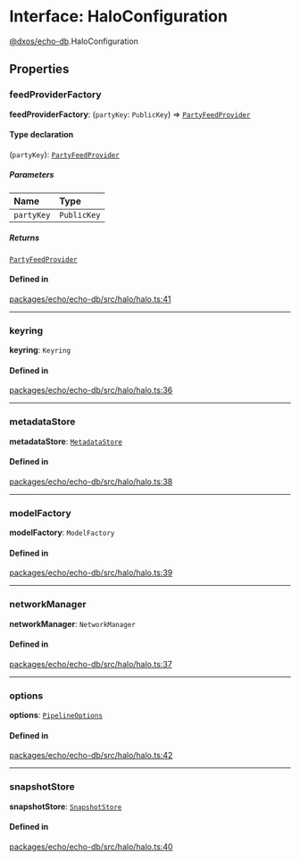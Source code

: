 # Interface: HaloConfiguration

[@dxos/echo-db](../modules/dxos_echo_db.md).HaloConfiguration

## Properties

### feedProviderFactory

 **feedProviderFactory**: (`partyKey`: `PublicKey`) => [`PartyFeedProvider`](../classes/dxos_echo_db.PartyFeedProvider.md)

#### Type declaration

(`partyKey`): [`PartyFeedProvider`](../classes/dxos_echo_db.PartyFeedProvider.md)

##### Parameters

| Name | Type |
| :------ | :------ |
| `partyKey` | `PublicKey` |

##### Returns

[`PartyFeedProvider`](../classes/dxos_echo_db.PartyFeedProvider.md)

#### Defined in

[packages/echo/echo-db/src/halo/halo.ts:41](https://github.com/dxos/dxos/blob/main/packages/echo/echo-db/src/halo/halo.ts#L41)

___

### keyring

 **keyring**: `Keyring`

#### Defined in

[packages/echo/echo-db/src/halo/halo.ts:36](https://github.com/dxos/dxos/blob/main/packages/echo/echo-db/src/halo/halo.ts#L36)

___

### metadataStore

 **metadataStore**: [`MetadataStore`](../classes/dxos_echo_db.MetadataStore.md)

#### Defined in

[packages/echo/echo-db/src/halo/halo.ts:38](https://github.com/dxos/dxos/blob/main/packages/echo/echo-db/src/halo/halo.ts#L38)

___

### modelFactory

 **modelFactory**: `ModelFactory`

#### Defined in

[packages/echo/echo-db/src/halo/halo.ts:39](https://github.com/dxos/dxos/blob/main/packages/echo/echo-db/src/halo/halo.ts#L39)

___

### networkManager

 **networkManager**: `NetworkManager`

#### Defined in

[packages/echo/echo-db/src/halo/halo.ts:37](https://github.com/dxos/dxos/blob/main/packages/echo/echo-db/src/halo/halo.ts#L37)

___

### options

 **options**: [`PipelineOptions`](dxos_echo_db.PipelineOptions.md)

#### Defined in

[packages/echo/echo-db/src/halo/halo.ts:42](https://github.com/dxos/dxos/blob/main/packages/echo/echo-db/src/halo/halo.ts#L42)

___

### snapshotStore

 **snapshotStore**: [`SnapshotStore`](../classes/dxos_echo_db.SnapshotStore.md)

#### Defined in

[packages/echo/echo-db/src/halo/halo.ts:40](https://github.com/dxos/dxos/blob/main/packages/echo/echo-db/src/halo/halo.ts#L40)
